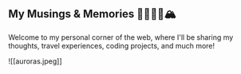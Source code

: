 <div className="hero">
  <h2 className="text-xl font-bold">My Musings & Memories 🧘‍♀️🏄‍♀️🏔️</h2>
  <p>Welcome to my personal corner of the web, where I'll be sharing my thoughts, travel experiences, coding projects, and much more!</p>
  ![[auroras.jpeg]]
</div>



